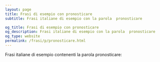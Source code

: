 ```yaml
---
layout: page
title: Frasi di esempio con pronosticare 
subtitle: Frasi italiane di esempio con la parola  pronosticare

og_title: Frasi di esempio con pronosticare 
og_description: Frasi italiane di esempio con la parola  pronosticare
og_type: website
permalink: /frasi/p/pronosticare.html
---
```


Frasi italiane di esempio contenenti la parola pronosticare:


